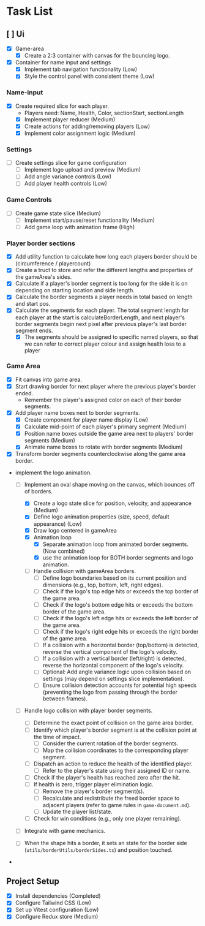 # Task List

## [ ] Ui

- [x] Game-area
  - [x] Create a 2:3 container with canvas for the bouncing logo.
- [x] Container for name input and settings
  - [x] Implement tab navigation functionality (Low)
  - [x] Style the control panel with consistent theme (Low)

### Name-input

- [x] Create required slice for each player.
  - Players need: Name, Health, Color, sectionStart, sectionLength
  - [x] Implement player reducer (Medium)
  - [x] Create actions for adding/removing players (Low)
  - [x] Implement color assignment logic (Medium)

### Settings

- [ ] Create settings slice for game configuration
  - [ ] Implement logo upload and preview (Medium)
  - [ ] Add angle variance controls (Low)
  - [ ] Add player health controls (Low)

### Game Controls

- [ ] Create game state slice (Medium)
  - [ ] Implement start/pause/reset functionality (Medium)
  - [ ] Add game loop with animation frame (High)

### Player border sections

- [x] Add utility function to calculate how long each players border should be (circumference / playercount)
- [x] Create a truct to store and refer the different lengths and properties of the gameArea's sides.
- [x] Calculate if a player's border segment is too long for the side it is on depending on starting location and side length.
- [x] Calculate the border segments a player needs in total based on length and start pos.
- [x] Calculate the segments for each player. The total segment length for each player at the start is calculateBorderLength, and next player's border segments begin next pixel after previous player's last border segment ends.
  - [x] The segments should be assigned to specific named players, so that we can refer to correct player colour and assign health loss to a player

### Game Area

- [x] Fit canvas into game area.
- [x] Start drawing border for next player where the previous player's border ended.
  - Remember the player's assigned color on each of their border segments.
- [x] Add player name boxes next to border segments.
  - [x] Create component for player name display (Low)
  - [x] Calculate mid-point of each player's primary segment (Medium)
  - [x] Position name boxes outside the game area next to players' border segments (Medium)
  - [x] Animate name boxes to rotate with border segments (Medium)
- [x] Transform border segments counterclockwise along the game area border.
- implement the logo animation.

  - [ ] Implement an oval shape moving on the canvas, which bounces off of borders.

    - [x] Create a logo state slice for position, velocity, and appearance (Medium)
    - [x] Define logo animation properties (size, speed, default appearance) (Low)
    - [x] Draw logo centered in gameArea
    - [x] Animation loop
      - [x] Separate animation loop from animated border segments. (Now combined)
      - [x] use the animation loop for BOTH border segments and logo animation.
    - [ ] Handle collision with gameArea borders.
      - [ ] Define logo boundaries based on its current position and dimensions (e.g., top, bottom, left, right edges).
      - [ ] Check if the logo's top edge hits or exceeds the top border of the game area.
      - [ ] Check if the logo's bottom edge hits or exceeds the bottom border of the game area.
      - [ ] Check if the logo's left edge hits or exceeds the left border of the game area.
      - [ ] Check if the logo's right edge hits or exceeds the right border of the game area.
      - [ ] If a collision with a horizontal border (top/bottom) is detected, reverse the vertical component of the logo's velocity.
      - [ ] If a collision with a vertical border (left/right) is detected, reverse the horizontal component of the logo's velocity.
      - [ ] Optional: Add angle variance logic upon collision based on settings (may depend on settings slice implementation).
      - [ ] Ensure collision detection accounts for potential high speeds (preventing the logo from passing through the border between frames).

  - [ ] Handle logo collision with player border segments.

    - [ ] Determine the exact point of collision on the game area border.
    - [ ] Identify which player's border segment is at the collision point at the time of impact.
      - [ ] Consider the current rotation of the border segments.
      - [ ] Map the collision coordinates to the corresponding player segment.
    - [ ] Dispatch an action to reduce the health of the identified player.
      - [ ] Refer to the player's state using their assigned ID or name.
    - [ ] Check if the player's health has reached zero after the hit.
    - [ ] If health is zero, trigger player elimination logic.
      - [ ] Remove the player's border segment(s).
      - [ ] Recalculate and redistribute the freed border space to adjacent players (refer to game rules in `game-document.md`).
      - [ ] Update the player list/state.
    - [ ] Check for win conditions (e.g., only one player remaining).

  - [ ] Integrate with game mechanics.

  - [ ] When the shape hits a border, it sets an state for the border side (`utils/borderUtils/borderSides.ts`) and position touched.

-

## Project Setup

- [x] Install dependencies (Completed)
- [x] Configure Tailwind CSS (Low)
- [x] Set up Vitest configuration (Low)
- [x] Configure Redux store (Medium)

